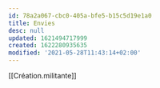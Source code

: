 ```yaml
---
id: 78a2a067-cbc0-405a-bfe5-b15c5d19e1a0
title: Envies
desc: null
updated: 1621494717999
created: 1622280935635
modified: '2021-05-28T11:43:14+02:00'
---
```


[[Création.militante]]
